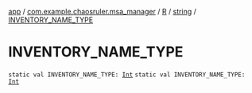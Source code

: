 [app](../../../index.md) / [com.example.chaosruler.msa_manager](../../index.md) / [R](../index.md) / [string](index.md) / [INVENTORY_NAME_TYPE](.)

# INVENTORY_NAME_TYPE

`static val INVENTORY_NAME_TYPE: `[`Int`](https://kotlinlang.org/api/latest/jvm/stdlib/kotlin/-int/index.html)
`static val INVENTORY_NAME_TYPE: `[`Int`](https://kotlinlang.org/api/latest/jvm/stdlib/kotlin/-int/index.html)